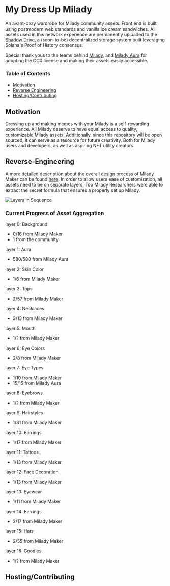 # My Dress Up Milady
An avant-cozy wardrobe for Milady community assets. Front end is built using postmodern web standards and vanilla ice cream sandwiches. All assets used in this network experience are permanently uploaded to the [Shadow Drive](https://shdw.genesysgo.com/), a (soon-to-be) decentralized storage system built leveraging Solana's Proof of History consensus. 

Special thank yous to the teams behind [Milady](https://twitter.com/miladymaker), and [Milady Aura](https://twitter.com/miladyauras) for adopting the CC0 license and making their assets easily accessible. 

### Table of Contents
- [Motivation](#Motivation)
- [Reverse Engineering](#Reverse-Engineering)
- [Hosting/Contributing](#Hosting/Contributing)


## Motivation
Dressing up and making memes with your Milady is a self-rewarding experience. All Milady deserve to have equal access to quality, customizable Milady assets. Additionally, since this repository will be open sourced, it can serve as a resource for future creativity. Both for Milady users and developers, as well as aspiring NFT utility creators. 


## Reverse-Engineering
A more detailed description about the overall design process of Milady Maker can be found [here](https://goldenlight.mirror.xyz/aSbBpC_h07_a5DJA3mXAiclE4VF7UpQUhPbIpGg6iWo). In order to allow users ease of customization, all assets need to be on separate layers. Top Milady Researchers were able to extract the secret formula that ensures a properly set up Milady.

![Layers in Sequence](icon.gif)

### Current Progress of Asset Aggregation
layer 0: Background
- 0/16 from Milady Maker
- 1 from the community

layer 1: Aura
- 580/580 from Milady Aura

layer 2: Skin Color
- 1/6 from Milady Maker

layer 3: Tops
- 2/57 from Milady Maker

layer 4: Necklaces
- 3/13 from Milady Maker

layer 5: Mouth
- 1/? from Milady Maker

layer 6: Eye Colors
- 2/8 from Milady Maker

layer 7: Eye Types
- 1/10 from Milady Maker
- 15/15 from Milady Aura

layer 8: Eyebrows
- 1/? from Milady Maker

layer 9: Hairstyles
- 1/31 from Milady Maker

layer 10: Earrings
- 1/17 from Milady Maker

layer 11: Tattoos
- 1/13 from Milady Maker

layer 12: Face Decoration
- 1/13 from Milady Maker

layer 13: Eyewear
- 1/11 from Milady Maker

layer 14: Earrings
- 2/17 from Milady Maker

layer 15: Hats
- 2/55 from Milady Maker

layer 16: Goodies
- 1/? from Milady Maker

## Hosting/Contributing
